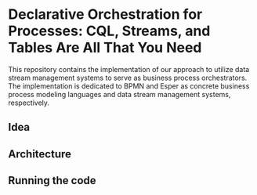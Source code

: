 # Declarative Orchestration for Processes: CQL, Streams, and Tables Are All That You Need

This repository contains the implementation of our approach to utilize data stream management systems to serve as business process orchestrators. The implementation is dedicated to BPMN and Esper as concrete business process modeling languages and data stream management systems, respectively.

## Idea

## Architecture

## Running the code

